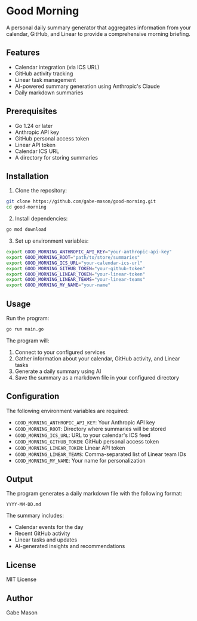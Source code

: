 # Good Morning

A personal daily summary generator that aggregates information from your calendar, GitHub, and Linear to provide a comprehensive morning briefing.

## Features

- Calendar integration (via ICS URL)
- GitHub activity tracking
- Linear task management
- AI-powered summary generation using Anthropic's Claude
- Daily markdown summaries

## Prerequisites

- Go 1.24 or later
- Anthropic API key
- GitHub personal access token
- Linear API token
- Calendar ICS URL
- A directory for storing summaries

## Installation

1. Clone the repository:
```bash
git clone https://github.com/gabe-mason/good-morning.git
cd good-morning
```

2. Install dependencies:
```bash
go mod download
```

3. Set up environment variables:
```bash
export GOOD_MORNING_ANTHROPIC_API_KEY="your-anthropic-api-key"
export GOOD_MORNING_ROOT="path/to/store/summaries"
export GOOD_MORNING_ICS_URL="your-calendar-ics-url"
export GOOD_MORNING_GITHUB_TOKEN="your-github-token"
export GOOD_MORNING_LINEAR_TOKEN="your-linear-token"
export GOOD_MORNING_LINEAR_TEAMS="your-linear-teams"
export GOOD_MORNING_MY_NAME="your-name"
```

## Usage

Run the program:
```bash
go run main.go
```

The program will:
1. Connect to your configured services
2. Gather information about your calendar, GitHub activity, and Linear tasks
3. Generate a daily summary using AI
4. Save the summary as a markdown file in your configured directory

## Configuration

The following environment variables are required:

- `GOOD_MORNING_ANTHROPIC_API_KEY`: Your Anthropic API key
- `GOOD_MORNING_ROOT`: Directory where summaries will be stored
- `GOOD_MORNING_ICS_URL`: URL to your calendar's ICS feed
- `GOOD_MORNING_GITHUB_TOKEN`: GitHub personal access token
- `GOOD_MORNING_LINEAR_TOKEN`: Linear API token
- `GOOD_MORNING_LINEAR_TEAMS`: Comma-separated list of Linear team IDs
- `GOOD_MORNING_MY_NAME`: Your name for personalization

## Output

The program generates a daily markdown file with the following format:
```
YYYY-MM-DD.md
```

The summary includes:
- Calendar events for the day
- Recent GitHub activity
- Linear tasks and updates
- AI-generated insights and recommendations

## License

MIT License

## Author

Gabe Mason
